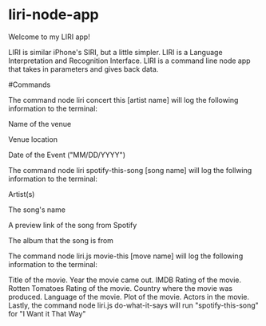 # liri-node-app

Welcome to my LIRI app!

LIRI is similar iPhone's SIRI, but a little simpler. LIRI is a Language Interpretation and Recognition Interface. LIRI is a command line node app that takes in parameters and gives back data.

#Commands

The command node liri concert this [artist name] will log the following information to the terminal:

Name of the venue

Venue location

Date of the Event ("MM/DD/YYYY")

The command node liri spotify-this-song [song name] will log the follwing information to the terminal:

Artist(s)

The song's name

A preview link of the song from Spotify

The album that the song is from

The command node liri.js movie-this [move name] will log the following information to the terminal:

Title of the movie.
Year the movie came out.
IMDB Rating of the movie.
Rotten Tomatoes Rating of the movie.
Country where the movie was produced.
Language of the movie.
Plot of the movie.
Actors in the movie.
Lastly, the command node liri.js do-what-it-says will run "spotify-this-song" for "I Want it That Way"